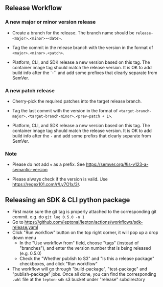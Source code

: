 ## Release Workflow

### A new major or minor version release

- Create a branch for the release. The branch name should be `release-<major>.<minor>-<date>`.

- Tag the commit in the release branch with the version in the format of `<major>.<minor>.<patch>`.

- Platform, CLI, and SDK release a new version based on this tag. The container image tag should match the release version. It is OK to add build info after the `-`` and add some prefixes that clearly separate from SemVer.

### A new patch release

- Cherry-pick the required patches into the target release branch.

- Tag the last commit with the version in the format of `<target-branch-major>.<target-branch-minor>.<prev-patch + 1>`.

- Platform, CLI, and SDK release a new version based on this tag. The container image tag should match the release version. It is OK to add build info after the `-` and add some prefixs that clearly separate from SemVer.

### Note

- Please do not add `v` as a prefix. See https://semver.org/#is-v123-a-semantic-version

- Please always check if the version is valid. Use https://regex101.com/r/Ly7O1x/3/.

## Releasing an SDK & CLI python package
- First make sure the git tag is properly attached to the corresponding git commit. e.g. do `git log 0.5.0 -n 1`
- Go to https://github.com/leptonai/lepton/actions/workflows/sdk-release.yaml
- Click "Run workflow" button on the top right corner, it will pop up a drop down menu
  - In the "Use workflow from" field, choose "tags" (instead of "branches"), and enter the version number that is being released (e.g. 0.5.0)
  - Check the "Whether publish to S3" and "Is this a release package" checkboxes, and click "Run workflow"
- The workflow will go through "build-package", "test-package" and "publish-package" jobs. Once all done, you can find the corresponding `.whl` file at the `lepton-sdk` s3 bucket under "release" subdirectory
